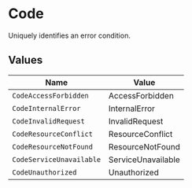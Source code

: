 # Code

Uniquely identifies an error condition.


## Values

| Name                     | Value                    |
| ------------------------ | ------------------------ |
| `CodeAccessForbidden`    | AccessForbidden          |
| `CodeInternalError`      | InternalError            |
| `CodeInvalidRequest`     | InvalidRequest           |
| `CodeResourceConflict`   | ResourceConflict         |
| `CodeResourceNotFound`   | ResourceNotFound         |
| `CodeServiceUnavailable` | ServiceUnavailable       |
| `CodeUnauthorized`       | Unauthorized             |